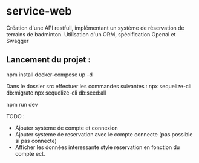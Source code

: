 # service-web
Création d'une API restfull, implémentant un système de réservation de terrains de badminton. Utilisation d'un ORM, spécification Openai et Swagger

## Lancement du projet : 

npm install
docker-compose up -d

Dans le dossier src effectuer les commandes suivantes :
npx sequelize-cli db:migrate
npx sequelize-cli db:seed:all

npm run dev

TODO :
- Ajouter systeme de compte et connexion
- Ajouter systeme de reservation avec le compte connecte (pas possible si pas connecte)
- Afficher les données interessante style reservation en fonction du compte ect.